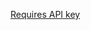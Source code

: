 <a class="tag" id="requires-api-key" target="_blank" href="https://breez.technology/request-api-key/#contact-us-form-sdk">Requires API key</a>
